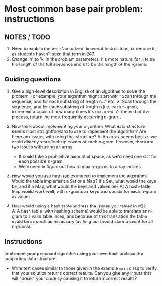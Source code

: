# Most common base pair problem: instructions

## NOTES / TODO 

1. Need to explain the term 'amortized' in overall instructions, or remove
it, as students haven't seen that term in 247.   
2. Change 'n' to 'k' in the problem parameters.  It's more natural for
`n` to be the length of the full sequence and `k` to be the length of
the -grams.

## Guiding questions

1. Give a high-level description in English of an algorithm to solve the
   problem.  For example, your algorithm might start with "Scan through
   the sequence, and for each substring of length n..." etc.
   A: Scan through the sequence, and for each substring of length n
   (i.e. each `n-gram`), increment a count of how many times it's 
   occurred.  At the end of the process, return the most frequently
   occurring n-gram .   
2. Now think about implementing your algorithm.  What data structure
   seems most straightforward to use to implement the algorithm?  Are
   there any issues with using that structure?
   A: An array seems best as we could directly store/look up counts of
	each n-gram.  However, there are two issues with using an array:    
      * It could take a prohibitive amount of space, as we'd need one
        slot for each possible n-gram.
      * We'd need to figure out how to map n-grams to array indices.

3. How would you use hash tables instead to implement the algorithm?
Would the table implement a Set or a Map?  If a Set, what would the keys
be, and if a Map, what would the keys
and values be?
   A:  A hash-table Map would work well, with n-grams as keys and counts
for each n-gram as values. 

4. How would using a hash table address the issues you raised in #2?   
   A: A hash table (with hashing scheme) would be able to translate an
n-gram to a valid table index, and because of this translation the table could
be as small as necessary (as long as it could store a count for all
n-grams).

## Instructions

Implement your proposed algorithm using your own hash table as the
supporting data structure.  

* Write test cases similar to those given in the example `main` class to
  verify that your solution returns correct results.  Can you give any
  inputs that will "break" your code by causing it to return incorrect
  results?   
